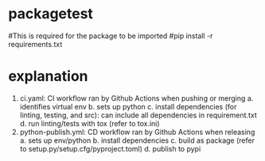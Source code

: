 # packagetest

#This is required for the package to be imported
#pip install -r requirements.txt

# explanation

1. ci.yaml: CI workflow ran by Github Actions when pushing or merging
   a. identifies virtual env
   b. sets up python
   c. install dependencies (for linting, testing, and src): can include all dependencies in requirement.txt
   d. run linting/tests with tox (refer to tox.ini)
2. python-publish.yml: CD workflow ran by Github Actions when releasing
   a. sets up env/python
   b. install dependencies
   c. build as package (refer to setup.py/setup.cfg/pyproject.toml)
   d. publish to pypi

